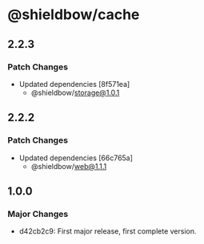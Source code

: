 # @shieldbow/cache

## 2.2.3

### Patch Changes

- Updated dependencies [8f571ea]
  - @shieldbow/storage@1.0.1

## 2.2.2

### Patch Changes

- Updated dependencies [66c765a]
  - @shieldbow/web@1.1.1

## 1.0.0

### Major Changes

- d42cb2c9: First major release, first complete version.
